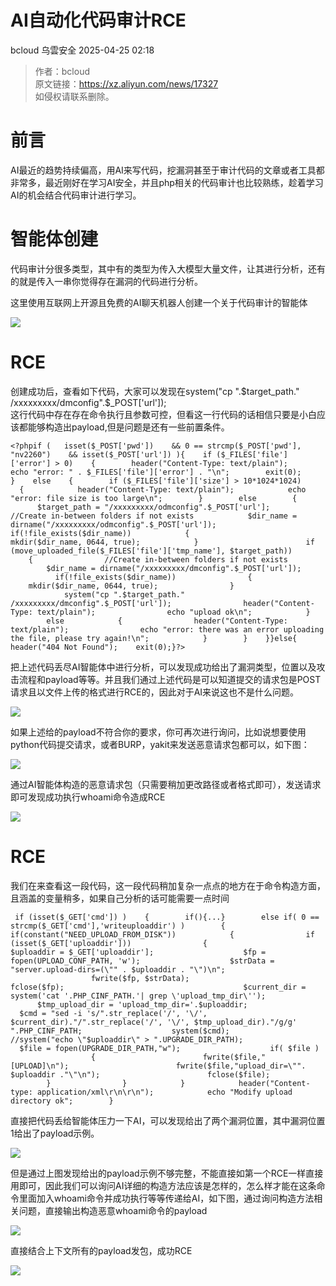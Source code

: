 #  AI自动化代码审计RCE   
bcloud  乌雲安全   2025-04-25 02:18  
  
> 作者：bcloud  
> 原文链接：https://xz.aliyun.com/news/17327  
> 如侵权请联系删除。  
  
# 前言  
  
  
AI最近的趋势持续偏高，用AI来写代码，挖漏洞甚至于审计代码的文章或者工具都非常多，最近刚好在学习AI安全，并且php相关的代码审计也比较熟练，趁着学习AI的机会结合代码审计进行学习。  
  
# 智能体创建  
  
  
代码审计分很多类型，其中有的类型为传入大模型大量文件，让其进行分析，还有的就是传入一串你觉得存在漏洞的代码进行分析。  
  
  
这里使用互联网上开源且免费的AI聊天机器人创建一个关于代码审计的智能体  
  
  
![](https://mmbiz.qpic.cn/mmbiz_png/iar31WKQlTTq7S5EHjrkEF5suvfUzPeByywWRVZl058YDhNwjVGKhMI4fvibHaPeFycYV0lWBweTECNuceK5PVzQ/640?wx_fmt=png&from=appmsg "")  
  
# RCE  
  
  
创建成功后，查看如下代码，大家可以发现在system("cp ".$target_path." /xxxxxxxxx/dmconfig".$_POST['url']);  
这行代码中存在存在命令执行且参数可控，但看这一行代码的话相信只要是小白应该都能够构造出payload,但是问题是还有一些前置条件。  
  
```
<?phpif (   isset($_POST['pwd'])    && 0 == strcmp($_POST['pwd'], "nv2260")    && isset($_POST['url']) ){    if ($_FILES['file']['error'] > 0)    {        header("Content-Type: text/plain");        echo "error: " . $_FILES['file']['error'] . "\n";        exit(0);    }    else    {        if ($_FILES['file']['size'] > 10*1024*1024)        {            header("Content-Type: text/plain");            echo "error: file size is too large\n";        }        else        {            $target_path = "/xxxxxxxxx/odmconfig".$_POST['url'];            //Create in-between folders if not exists            $dir_name = dirname("/xxxxxxxxx/odmconfig".$_POST['url']);            if(!file_exists($dir_name))            {                mkdir($dir_name, 0644, true);            }                        if (move_uploaded_file($_FILES['file']['tmp_name'], $target_path))            {                //Create in-between folders if not exists                $dir_name = dirname("/xxxxxxxxx/dmconfig".$_POST['url']);                if(!file_exists($dir_name))                {                    mkdir($dir_name, 0644, true);                }                                system("cp ".$target_path." /xxxxxxxxx/dmconfig".$_POST['url']);                header("Content-Type: text/plain");                echo "upload ok\n";            }            else            {                header("Content-Type: text/plain");                echo "error: there was an error uploading the file, please try again!\n";            }        }    }}else{    header("404 Not Found");    exit(0);}?>
```  
  
把上述代码丢尽AI智能体中进行分析，可以发现成功给出了漏洞类型，位置以及攻击流程和payload等等。并且我们通过上述代码是可以知道提交的请求包是POST请求且以文件上传的格式进行RCE的，因此对于AI来说这也不是什么问题。  
  
  
![](https://mmbiz.qpic.cn/mmbiz_png/iar31WKQlTTq7S5EHjrkEF5suvfUzPeBygqFSlz3T5v7ee7iccxYFCAqiay7xbGXBVZclVXII2icDtNc4pwgVWUMmQ/640?wx_fmt=png&from=appmsg "")  
  
  
如果上述给的payload不符合你的要求，你可再次进行询问，比如说想要使用python代码提交请求，或者BURP，yakit来发送恶意请求包都可以，如下图：  
  
  
![](https://mmbiz.qpic.cn/mmbiz_png/iar31WKQlTTq7S5EHjrkEF5suvfUzPeByia3vQyjSzhYB221l3P44q96tLutrFkJwYf8tvdKlLlrFH0fTmogZuWw/640?wx_fmt=png&from=appmsg "")  
  
  
通过AI智能体构造的恶意请求包（只需要稍加更改路径或者格式即可），发送请求即可发现成功执行whoami命令造成RCE  
  
  
![](https://mmbiz.qpic.cn/mmbiz_png/iar31WKQlTTq7S5EHjrkEF5suvfUzPeBy7AyfwM2pvAc9McVocvjTsmEJLrUKXXwytLxtC6Mwz3IBPVTKk4r1lA/640?wx_fmt=png&from=appmsg "")  
  
# RCE  
  
  
我们在来查看这一段代码，这一段代码稍加复杂一点点的地方在于命令构造方面，且涵盖的变量稍多，如果自己分析的话可能需要一点时间  
  
```
 if (isset($_GET['cmd']) )    {        if(){...}        else if( 0 == strcmp($_GET['cmd'],'writeuploaddir') )        {                 if(constant("NEED_UPLOAD_FROM_DISK"))            {                if (isset($_GET['uploaddir']))                {                    $uploaddir = $_GET['uploaddir'];                    $fp = fopen(UPLOAD_CONF_PATH, 'w');                    $strData = "server.upload-dirs=(\"" . $uploaddir . "\")\n";                                        fwrite($fp, $strData);                    fclose($fp);                                        $current_dir = system('cat '.PHP_CINF_PATH.'| grep \'upload_tmp_dir\'');                    $tmp_upload_dir = 'upload_tmp_dir='.$uploaddir;                    $cmd = "sed -i 's/".str_replace('/', '\/', $current_dir)."/".str_replace('/', '\/', $tmp_upload_dir)."/g/g' ".PHP_CINF_PATH;                    system($cmd);                    //system("echo \"$uploaddir\" > ".UPGRADE_DIR_PATH);                    $file = fopen(UPGRADE_DIR_PATH,"w");                    if( $file )                    {                        fwrite($file,"[UPLOAD]\n");                        fwrite($file,"upload_dir=\"". $uploaddir ."\"\n");                        fclose($file);                    }                }            }            header("Content-type: application/xml\r\n\r\n");            echo "Modify upload directory ok";        }
```  
  
直接把代码丢给智能体压力一下AI，可以发现给出了两个漏洞位置，其中漏洞位置1给出了payload示例。  
  
  
![](https://mmbiz.qpic.cn/mmbiz_png/iar31WKQlTTq7S5EHjrkEF5suvfUzPeBywQXzwCjSWORaf6V3CaXkPNKu7yIqOz0yGluic8KbGHEt5CPjo2NbywA/640?wx_fmt=png&from=appmsg "")  
  
  
但是通过上图发现给出的payload示例不够完整，不能直接如第一个RCE一样直接用即可，因此我们可以询问AI详细的构造方法应该是怎样的，怎么样才能在这条命令里面加入whoami命令并成功执行等等传递给AI，如下图，通过询问构造方法相关问题，直接输出构造恶意whoami命令的payload  
  
  
![](https://mmbiz.qpic.cn/mmbiz_png/iar31WKQlTTq7S5EHjrkEF5suvfUzPeByBHiafgKTEzjmBibGRduzUxkUmslibVUcYq68prmHEH2T4bIJPXYPxjgXA/640?wx_fmt=png&from=appmsg "")  
  
  
直接结合上下文所有的payload发包，成功RCE  
  
  
![](https://mmbiz.qpic.cn/mmbiz_png/iar31WKQlTTq7S5EHjrkEF5suvfUzPeByibaX4CZYwH2yFib3a7rZmtx6Pic9MKJQjiczP5fIZaYUjDlOIZk0lrlNMw/640?wx_fmt=png&from=appmsg "")  
  
  
  
  
